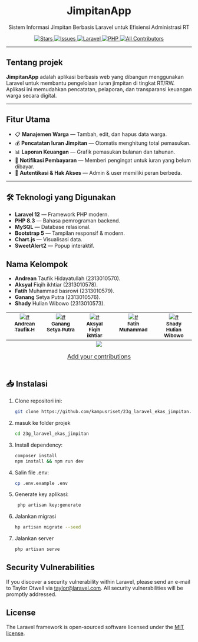 

<h1 align="center">JimpitanApp</h1>
<p align="center">
  Sistem Informasi Jimpitan Berbasis Laravel untuk Efisiensi Administrasi RT
</p>

<p align="center">
  <a href="https://github.com/kampusriset/23g_laravel_ekas_jimpitan/stargazers">
    <img src="https://img.shields.io/github/stars/kampusriset/23g_laravel_ekas_jimpitan?style=flat-square" alt="Stars">
  </a>
  <a href="https://github.com/kampusriset/23g_laravel_ekas_jimpitan/issues">
    <img src="https://img.shields.io/github/issues/kampusriset/23g_laravel_ekas_jimpitan?style=flat-square" alt="Issues">
  </a>
  <a href="https://github.com/laravel/laravel">
    <img src="https://img.shields.io/badge/Laravel-Framework-red?style=flat-square&logo=laravel" alt="Laravel">
  </a>
  <a href="#">
    <img src="https://img.shields.io/badge/PHP-8.3-blue?style=flat-square&logo=php" alt="PHP">
  </a>
  <a href="#contributors-">
    <img src="https://img.shields.io/badge/all_contributors-5-orange.svg?style=flat-square" alt="All Contributors">
  </a>
</p>


---



## Tentang projek

**JimpitanApp** adalah aplikasi berbasis web yang dibangun menggunakan Laravel untuk membantu pengelolaan iuran jimpitan di tingkat RT/RW.  
Aplikasi ini memudahkan pencatatan, pelaporan, dan transparansi keuangan warga secara digital.

---

## Fitur Utama

- 📋 **Manajemen Warga** — Tambah, edit, dan hapus data warga.
- 💰 **Pencatatan Iuran Jimpitan** — Otomatis menghitung total pemasukan.
- 📊 **Laporan Keuangan** — Grafik pemasukan bulanan dan tahunan.
- 🔔 **Notifikasi Pembayaran** — Memberi pengingat untuk iuran yang belum dibayar.
- 🔐 **Autentikasi & Hak Akses** — Admin & user memiliki peran berbeda.

---

## 🛠️ Teknologi yang Digunakan

- **Laravel 12** — Framework PHP modern.
- **PHP 8.3** — Bahasa pemrograman backend.
- **MySQL** — Database relasional.
- **Bootstrap 5** — Tampilan responsif & modern.
- **Chart.js** — Visualisasi data.
- **SweetAlert2** — Popup interaktif.
  
## Nama Kelompok

- **Andrean** Taufik Hidayatullah (2313010570).
- **Aksyal** Fiqih ikhtiar (2313010578).
- **Fatih** Muhammad basrowi (2313010579).
- **Ganang** Setya Putra (2313010576).
- **Shady** Hulian Wibowo (2313010573).


<table>

<tbody>

<tr>

<td  align="center"  valign="top"  width="7%"><a  href="#"><img  src="https://github.com/andreantaufikh.png"  alt="#"/><br  /><sub><b>Andrean Taufik H</b></sub></a><br  /><a  href="#"    <a  href="#"    <a  href="#"  </a></td>

<td  align="center"  valign="top"  width="7%"><a  href="#"><img  src="https://github.com/Gansputra.png"  alt="#"/><br  /><sub><b>Ganang Setya Putra</b></sub></a><br  /><a  href="#d"    <a  href="#"    <a  href="#"  </a></td>

<td  align="center"  valign="top"  width="7%"><a  href="#"><img  src="https://github.com/akslzero.png"  alt="#"/><br  /><sub><b>Aksyal Fiqih ikhtiar</b></sub></a><br  /><a  href="#" <a  href="#"   <a  href="#"  </a></td>

<td  align="center"  valign="top"  width="7%"><a  href="#"><img  src="https://github.com/RaizelF.png"  alt="#"/><br  /><sub><b>Fatih Muhammad</b></sub></a><br  /><a  href="#"    <a  href="#"   <a  href="#"  </a></td>
<td  align="center"  valign="top"  width="7%"><a  href="#"><img  src="https://github.com/Hulian573.png"  alt="#"/><br  /><sub><b>Shady Hulian Wibowo</b></sub></a><br  /><a  href="#"    <a  href="#"   <a  href="#"  </a></td>

</tr>

</tbody>

<tfoot>

<tr>

<td  align="center"  size="13px"  colspan="7">

<img  src="https://raw.githubusercontent.com/all-contributors/all-contributors-cli/1b8533af435da9854653492b1327a23a4dbd0a10/assets/logo-small.svg">

<a  href="https://all-contributors.js.org/docs/en/bot/usage">Add your contributions</a>

</img>

</td>

</tr>

</tfoot>

</table>

  

<!-- markdownlint-restore -->

<!-- prettier-ignore-end -->

  

<!-- ALL-CONTRIBUTORS-LIST:END -->

## 📥 Instalasi

1. Clone repositori ini:
   ```bash
   git clone https://github.com/kampusriset/23g_laravel_ekas_jimpitan.git
2. masuk ke folder projek
   ```bash
   cd 23g_laravel_ekas_jimpitan
3. Install dependency:
   ```bash
   composer install
   npm install && npm run dev
4. Salin file .env:
   ```bash
   cp .env.example .env
5. Generate key aplikasi:
   ```bash
    php artisan key:generate
6. Jalankan migrasi
   ```bash
   hp artisan migrate --seed
7. Jalankan server
   ```bash
   php artisan serve

## Security Vulnerabilities

If you discover a security vulnerability within Laravel, please send an e-mail to Taylor Otwell via [taylor@laravel.com](mailto:taylor@laravel.com). All security vulnerabilities will be promptly addressed.

## License

The Laravel framework is open-sourced software licensed under the [MIT license](https://opensource.org/licenses/MIT).
